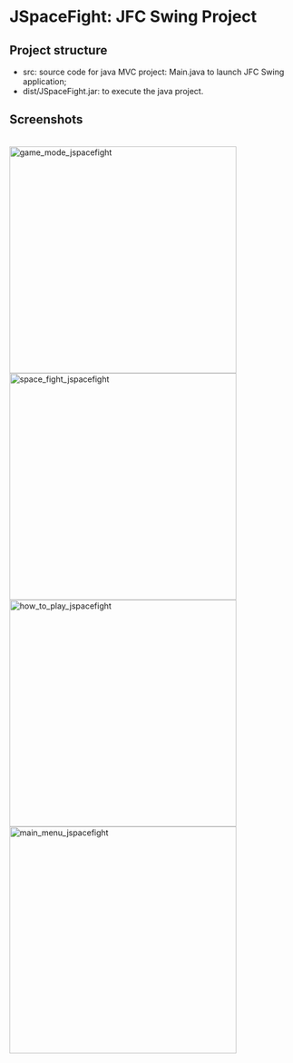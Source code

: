 # JSpaceFight: JFC Swing Project

## Project structure
* src: source code for java MVC project: Main.java to launch JFC Swing application;
* dist/JSpaceFight.jar: to execute the java project.

## Screenshots
</br>
<img width="400" alt="game_mode_jspacefight" src="https://user-images.githubusercontent.com/48173952/121513130-c9cb3480-c9ea-11eb-8222-f20406514d1c.png"> </br>
<img width="400" alt="space_fight_jspacefight" src="https://user-images.githubusercontent.com/48173952/121513127-c9329e00-c9ea-11eb-930e-8708af6a28ca.png"> </br>
<img width="400" alt="how_to_play_jspacefight" src="https://user-images.githubusercontent.com/48173952/121513123-c89a0780-c9ea-11eb-9a43-1ff627e96cbe.png"> </br>
<img width="400" alt="main_menu_jspacefight" src="https://user-images.githubusercontent.com/48173952/121513128-c9cb3480-c9ea-11eb-86e9-759913ae1b13.png"> </br>
